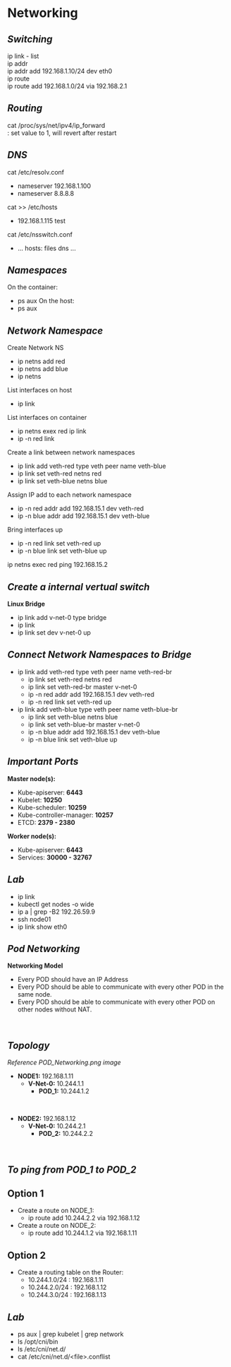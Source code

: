 # **Networking**

## *Switching*
ip link  - list  
ip addr   
ip addr add 192.168.1.10/24 dev eth0  
ip route  
ip route add 192.168.1.0/24 via 192.168.2.1

## *Routing*
 cat /proc/sys/net/ipv4/ip_forward  
 : set value to 1, will revert after restart
 ## *DNS*

cat /etc/resolv.conf  
* nameserver      192.168.1.100  
* nameserver        8.8.8.8

cat >> /etc/hosts  
* 192.168.1.115  test  

cat /etc/nsswitch.conf
* ... hosts:   files dns ...

## *Namespaces*
On the container:
* ps aux
On the host:
* ps aux

## *Network Namespace*
Create Network NS
* ip netns add red
* ip netns add blue
* ip netns  

List interfaces on host
* ip link

List interfaces on container
* ip netns exex red ip link
* ip -n red link

Create a link between network namespaces
* ip link add veth-red type veth peer name veth-blue
* ip link set veth-red netns red
* ip link set veth-blue netns blue

Assign IP add to each network namespace
* ip -n red addr add 192.168.15.1 dev veth-red
* ip -n blue addr add 192.168.15.1 dev veth-blue

Bring interfaces up
* ip -n red link set veth-red up
* ip -n blue link set veth-blue up

ip netns exec red ping 192.168.15.2

## *Create a internal vertual switch*
**Linux Bridge**
* ip link add v-net-0 type bridge
* ip link
* ip link set dev v-net-0 up

## *Connect Network Namespaces to Bridge*
* ip link add veth-red type veth peer name veth-red-br
  * ip link set veth-red netns red
  * ip link set veth-red-br master v-net-0
  * ip -n red addr add 192.168.15.1 dev veth-red
  * ip -n red link set veth-red up
* ip link add veth-blue type veth peer name veth-blue-br
  * ip link set veth-blue netns blue
  * ip link set veth-blue-br master v-net-0
  * ip -n blue addr add 192.168.15.1 dev veth-blue
  * ip -n blue link set veth-blue up
  
## *Important Ports*
**Master node(s):**
* Kube-apiserver: **6443**
* Kubelet: **10250**
* Kube-scheduler: **10259**
* Kube-controller-manager: **10257**
* ETCD: **2379 - 2380**

**Worker node(s):**
* Kube-apiserver: **6443**
* Services: **30000 - 32767**

## *Lab*
* ip link  
* kubectl get nodes -o wide  
* ip a | grep -B2 192.26.59.9  
* ssh node01  
* ip link show eth0  

## *Pod Networking*
**Networking Model**
* Every POD should have an IP Address
* Every POD should be able to communicate with every other POD in the same node.
* Every POD should be able to communicate with every other POD on other nodes without NAT.

<br>

## *Topology*
*Reference POD_Networking.png image*
* **NODE1:** 192.168.1.11
  * **V-Net-0:** 10.244.1.1
      * **POD_1:** 10.244.1.2
  
<br>

* **NODE2:** 192.168.1.12
  * **V-Net-0:** 10.244.2.1
      * **POD_2:** 10.244.2.2

<br>

## *To ping from POD_1 to POD_2*
## Option 1
* Create a route on NODE_1:
  * ip route add 10.244.2.2 via 192.168.1.12
* Create a route on NODE_2:
  * ip route add 10.244.1.2 via 192.168.1.11
## Option 2
* Create a routing table on the Router:
  * 10.244.1.0/24 : 192.168.1.11
  * 10.244.2.0/24 : 192.168.1.12
  * 10.244.3.0/24 : 192.168.1.13

## *Lab*
* ps aux | grep kubelet | grep network
* ls /opt/cni/bin
* ls /etc/cni/net.d/
* cat /etc/cni/net.d/\<file>.conflist


